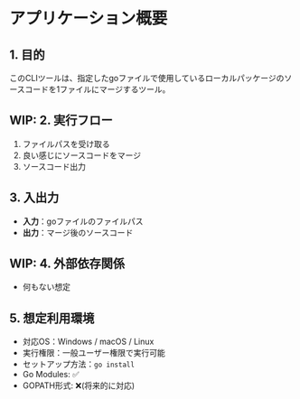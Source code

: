# アプリケーション概要

## 1. 目的

このCLIツールは、指定したgoファイルで使用しているローカルパッケージのソースコードを1ファイルにマージするツール。

## WIP: 2. 実行フロー

1. ファイルパスを受け取る
2. 良い感じにソースコードをマージ
3. ソースコード出力

## 3. 入出力

* **入力**：goファイルのファイルパス
* **出力**：マージ後のソースコード

## WIP: 4. 外部依存関係

* 何もない想定

## 5. 想定利用環境

* 対応OS：Windows / macOS / Linux
* 実行権限：一般ユーザー権限で実行可能
* セットアップ方法：`go install`
* Go Modules: ✅
* GOPATH形式: ❌(将来的に対応)
